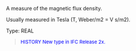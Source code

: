 ﻿A measure of the magnetic flux density.

Usually measured in Tesla (T, Weber/m2 = V s/m2).

Type: REAL

> <font size="-1" color="#0000FF">HISTORY New type in IFC Release 2x.
</font>